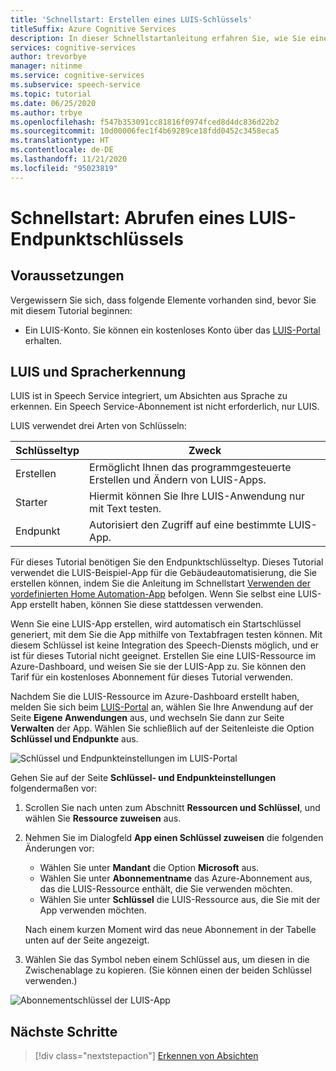```yaml
---
title: 'Schnellstart: Erstellen eines LUIS-Schlüssels'
titleSuffix: Azure Cognitive Services
description: In dieser Schnellstartanleitung erfahren Sie, wie Sie eine LUIS-Anwendung erstellen und einen Schlüssel erhalten.
services: cognitive-services
author: trevorbye
manager: nitinme
ms.service: cognitive-services
ms.subservice: speech-service
ms.topic: tutorial
ms.date: 06/25/2020
ms.author: trbye
ms.openlocfilehash: f547b353091cc81816f0974fced8d4dc836d22b2
ms.sourcegitcommit: 10d00006fec1f4b69289ce18fdd0452c3458eca5
ms.translationtype: HT
ms.contentlocale: de-DE
ms.lasthandoff: 11/21/2020
ms.locfileid: "95023819"
---
```

# <a name="quickstart-getting-a-luis-endpoint-key"></a>Schnellstart: Abrufen eines LUIS-Endpunktschlüssels

## <a name="prerequisites"></a>Voraussetzungen

Vergewissern Sie sich, dass folgende Elemente vorhanden sind, bevor Sie mit diesem Tutorial beginnen:

* Ein LUIS-Konto. Sie können ein kostenloses Konto über das [LUIS-Portal](https://www.luis.ai/home) erhalten.

## <a name="luis-and-speech"></a>LUIS und Spracherkennung

LUIS ist in Speech Service integriert, um Absichten aus Sprache zu erkennen. Ein Speech Service-Abonnement ist nicht erforderlich, nur LUIS.

LUIS verwendet drei Arten von Schlüsseln:

|Schlüsseltyp|Zweck|
|--------|-------|
|Erstellen|Ermöglicht Ihnen das programmgesteuerte Erstellen und Ändern von LUIS-Apps.|
|Starter|Hiermit können Sie Ihre LUIS-Anwendung nur mit Text testen.|
|Endpunkt |Autorisiert den Zugriff auf eine bestimmte LUIS-App.|

Für dieses Tutorial benötigen Sie den Endpunktschlüsseltyp. Dieses Tutorial verwendet die LUIS-Beispiel-App für die Gebäudeautomatisierung, die Sie erstellen können, indem Sie die Anleitung im Schnellstart [Verwenden der vordefinierten Home Automation-App](../../luis/luis-get-started-create-app.md) befolgen. Wenn Sie selbst eine LUIS-App erstellt haben, können Sie diese stattdessen verwenden.

Wenn Sie eine LUIS-App erstellen, wird automatisch ein Startschlüssel generiert, mit dem Sie die App mithilfe von Textabfragen testen können. Mit diesem Schlüssel ist keine Integration des Speech-Diensts möglich, und er ist für dieses Tutorial nicht geeignet. Erstellen Sie eine LUIS-Ressource im Azure-Dashboard, und weisen Sie sie der LUIS-App zu. Sie können den Tarif für ein kostenloses Abonnement für dieses Tutorial verwenden.

Nachdem Sie die LUIS-Ressource im Azure-Dashboard erstellt haben, melden Sie sich beim [LUIS-Portal](https://www.luis.ai/home) an, wählen Sie Ihre Anwendung auf der Seite **Eigene Anwendungen** aus, und wechseln Sie dann zur Seite **Verwalten** der App. Wählen Sie schließlich auf der Seitenleiste die Option **Schlüssel und Endpunkte** aus.

![Schlüssel und Endpunkteinstellungen im LUIS-Portal](~/articles/cognitive-services/Speech-Service/media/sdk/luis-keys-endpoints-page.png)

Gehen Sie auf der Seite **Schlüssel- und Endpunkteinstellungen** folgendermaßen vor:

1. Scrollen Sie nach unten zum Abschnitt **Ressourcen und Schlüssel**, und wählen Sie **Ressource zuweisen** aus.
1. Nehmen Sie im Dialogfeld **App einen Schlüssel zuweisen** die folgenden Änderungen vor:

   * Wählen Sie unter **Mandant** die Option **Microsoft** aus.
   * Wählen Sie unter **Abonnementname** das Azure-Abonnement aus, das die LUIS-Ressource enthält, die Sie verwenden möchten.
   * Wählen Sie unter **Schlüssel** die LUIS-Ressource aus, die Sie mit der App verwenden möchten.

   Nach einem kurzen Moment wird das neue Abonnement in der Tabelle unten auf der Seite angezeigt.

1. Wählen Sie das Symbol neben einem Schlüssel aus, um diesen in die Zwischenablage zu kopieren. (Sie können einen der beiden Schlüssel verwenden.)

![Abonnementschlüssel der LUIS-App](~/articles/cognitive-services/Speech-Service/media/sdk/luis-keys-assigned.png)


## <a name="next-steps"></a>Nächste Schritte

> [!div class="nextstepaction"]
> [Erkennen von Absichten](~/articles/cognitive-services/Speech-Service/quickstarts/intent-recognition.md)